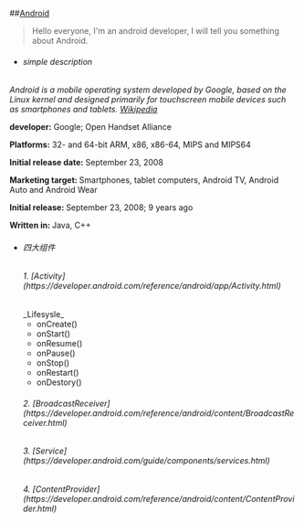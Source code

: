##[Android](https://www.android.com/)
>Hello everyone, I'm an android developer, I will tell you something about Android.

* <h6>simple description</h6>
*Android is a mobile operating system developed by Google, based on the Linux kernel and designed primarily for touchscreen mobile devices such as smartphones and tablets. [Wikipedia](https://en.wikipedia.org/wiki/Android_(operating_system))*

<strong>developer:</strong> Google; Open Handset Alliance

<strong>Platforms:</strong> 32- and 64-bit ARM, x86, x86-64, MIPS and MIPS64

<strong>Initial release date:</strong> September 23, 2008

<strong>Marketing target: </strong> Smartphones, tablet computers, Android TV, Android Auto and Android Wear

<strong>Initial release: </strong> September 23, 2008; 9 years ago

<strong>Written in: </strong> Java, C++

+ <h6>四大组件</h6>

    <h6>1. [Activity](https://developer.android.com/reference/android/app/Activity.html)</h6>
      _Lifesysle_

    + onCreate()
    + onStart()
    + onResume()
    + onPause()
    + onStop()
    + onRestart()
    + onDestory()

    <h6>2. [BroadcastReceiver](https://developer.android.com/reference/android/content/BroadcastReceiver.html)</h6>

    <h6>3. [Service](https://developer.android.com/guide/components/services.html)</h6>

    <h6>4. [ContentProvider](https://developer.android.com/reference/android/content/ContentProvider.html)</h6>
